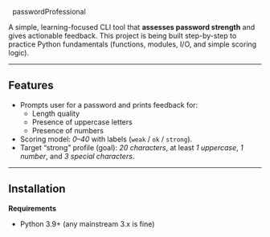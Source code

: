   passwordProfessional

A simple, learning-focused CLI tool that **assesses password strength** and gives actionable feedback. This project is being built step-by-step to practice Python fundamentals (functions, modules, I/O, and simple scoring logic).

---

## Features 

- Prompts user for a password and prints feedback for:
  - Length quality
  - Presence of uppercase letters
  - Presence of numbers
- Scoring model: *0–40* with labels (`weak` / `ok` / `strong`).
- Target “strong” profile (goal): *20 characters*, at least *1 uppercase*, *1 number*, and *3 special characters*.

---

## Installation

**Requirements**
- Python 3.9+ (any mainstream 3.x is fine)

